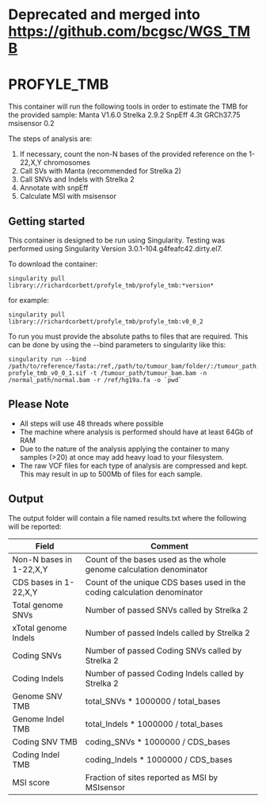 # Deprecated and merged into https://github.com/bcgsc/WGS_TMB


# PROFYLE_TMB

This container will run the following tools in order to estimate the 
	TMB for the provided sample:
	Manta V1.6.0
	Strelka 2.9.2
	SnpEff 4.3t GRCh37.75
	msisensor 0.2
        
 
The steps of analysis are:
1. If necessary, count the non-N bases of the provided reference on the 1-22,X,Y chromosomes
1. Call SVs with Manta (recommended for Strelka 2)
1. Call SNVs and Indels with Strelka 2
1. Annotate with snpEff
1. Calculate MSI with msisensor

## Getting started

This container is designed to be run using Singularity. Testing was performed using Singularity Version 3.0.1-104.g4feafc42.dirty.el7.

To download the container: 

    singularity pull library://richardcorbett/profyle_tmb/profyle_tmb:*version*

for example:

    singularity pull library://richardcorbett/profyle_tmb/profyle_tmb:v0_0_2

To run you must provide the absolute paths to files that are required.
This can be done by using the --bind parameters to singularity like this:

    singularity run --bind /path/to/reference/fasta:/ref,/path/to/tumour_bam/folder/:/tumour_path,/path/to/normal_bam/folder/:/normal_path profyle_tmb_v0_0_1.sif -t /tumour_path/tumour_bam.bam -n  /normal_path/normal.bam -r /ref/hg19a.fa -o `pwd`

## Please Note   
* All steps will use 48 threads where possible
* The machine where analysis is performed should have at least 64Gb of RAM
* Due to the nature of the analysis applying the container to many samples (>20) at once may add heavy load to your filesystem.
* The raw VCF files for each type of analysis are compressed and kept.   This may result in up to 500Mb of files for each sample.


## Output
The output folder will contain a file named results.txt where the following will be reported:

Field | Comment
----- | -------
 Non-N bases in 1-22,X,Y |   Count of the bases used as the whole genome calculation denominator
 CDS bases in 1-22,X,Y |      Count of the unique CDS bases used in the coding calculation denominator
 Total genome SNVs |          Number of passed SNVs called by Strelka 2
 xTotal genome Indels |        Number of passed Indels called by Strelka 2
 Coding SNVs |                 Number of passed Coding SNVs called by Strelka 2
 Coding Indels |               Number of passed Coding Indels called by Strelka 2
 Genome SNV TMB |              total_SNVs * 1000000 / total_bases
 Genome Indel TMB |            total_Indels * 1000000 / total_bases
 Coding SNV TMB |              coding_SNVs * 1000000 / CDS_bases
 Coding Indel TMB |           coding_Indels * 1000000 / CDS_bases
 MSI score |                   Fraction of sites reported as MSI by MSIsensor


